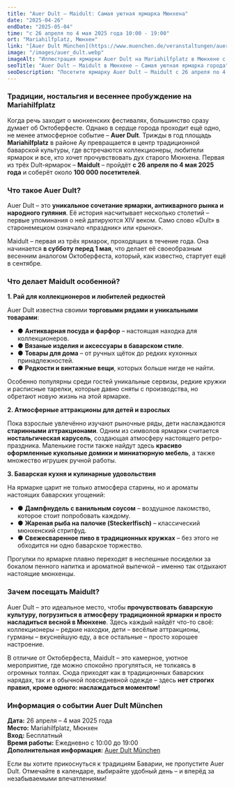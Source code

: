 ```yaml
---
title: "Auer Dult – Maidult: Самая уютная ярмарка Мюнхена"
date: "2025-04-26"
endDate: "2025-05-04"
time: "с 26 апреля по 4 мая 2025 года 10:00 - 19:00"
ort: "Mariahilfplatz, Мюнхен"
link: "[Auer Dult München](https://www.muenchen.de/veranstaltungen/auer-dult)"
image: "/images/auer_dult.webp"
imageAlt: "Иллюстрация ярмарки Auer Dult на Mariahilfplatz в Мюнхене с торговыми лавками, посетителями и традиционными шатрами"
seoTitle: "Auer Dult – Maidult в Мюнхене – Самая уютная ярмарка города"
seoDescription: "Посетите ярмарку Auer Dult – Maidult с 26 апреля по 4 мая 2025 года на Mariahilfplatz в Мюнхене. Откройте для себя уникальные товары, атмосферу и вкусные угощения на самой уютной ярмарке города."
---
```


### **Традиции, ностальгия и весеннее пробуждение на Mariahilfplatz**

Когда речь заходит о мюнхенских фестивалях, большинство сразу думает об Октоберфесте. Однако в сердце города проходит ещё одно, не менее атмосферное событие – **Auer Dult**. Трижды в год площадь **Mariahilfplatz** в районе Ау превращается в центр традиционной баварской культуры, где встречаются коллекционеры, любители ярмарок и все, кто хочет прочувствовать дух старого Мюнхена. Первая из трёх Dult-ярмарок – **Maidult** – пройдёт **с 26 апреля по 4 мая 2025 года** и соберёт около **100 000 посетителей**.

### **Что такое Auer Dult?**
Auer Dult – это **уникальное сочетание ярмарки, антикварного рынка и народного гуляния**. Её история насчитывает несколько столетий – первые упоминания о ней датируются XIV веком. Само слово «Dult» в старонемецком означало «праздник» или «рынок».

Maidult – первая из трёх ярмарок, проходящих в течение года. Она начинается **в субботу перед 1 мая**, что делает её своеобразным весенним аналогом Октоберфеста, который, как известно, стартует ещё в сентябре.

### **Что делает Maidult особенной?**

**1. Рай для коллекционеров и любителей редкостей**

Auer Dult известна своими **торговыми рядами и уникальными товарами**:
- ● **Антикварная посуда и фарфор** – настоящая находка для коллекционеров.
- ● **Вязаные изделия и аксессуары в баварском стиле**.
- ● **Товары для дома** – от ручных щёток до редких кухонных принадлежностей.
- ● **Редкости и винтажные вещи**, которых больше нигде не найти.

Особенно популярны среди гостей уникальные сервизы, редкие кружки и расписные тарелки, которые давно сняты с производства, но обретают новую жизнь на этой ярмарке.

**2. Атмосферные аттракционы для детей и взрослых**

Пока взрослые увлечённо изучают рыночные ряды, дети наслаждаются **старинными аттракционами**. Одним из символов ярмарки считается **ностальгическая карусель**, создающая атмосферу настоящего ретро-праздника. Маленькие гости также найдут здесь **красиво оформленные кукольные домики и миниатюрную мебель**, а также множество игрушек ручной работы.

**3. Баварская кухня и кулинарные удовольствия**

На ярмарке царит не только атмосфера старины, но и ароматы настоящих баварских угощений:
- ● **Дампфнудель с ванильным соусом** – воздушное лакомство, которое стоит попробовать каждому.
- ● **Жареная рыба на палочке (Steckerlfisch)** – классический мюнхенский стритфуд.
- ● **Свежесваренное пиво в традиционных кружках** – без этого не обходится ни одно баварское торжество.

Прогулки по ярмарке плавно переходят в неспешные посиделки за бокалом пенного напитка и ароматной выпечкой – именно так отдыхают настоящие мюнхенцы.

### **Зачем посещать Maidult?**
Auer Dult – это идеальное место, чтобы **прочувствовать баварскую культуру, погрузиться в атмосферу традиционной ярмарки и просто насладиться весной в Мюнхене**. Здесь каждый найдёт что-то своё: коллекционеры – редкие находки, дети – весёлые аттракционы, гурманы – вкуснейшую еду, а все остальные – просто хорошее настроение.

В отличие от Октоберфеста, Maidult – это камерное, уютное мероприятие, где можно спокойно прогуляться, не толкаясь в огромных толпах. Сюда приходят как в традиционных баварских нарядах, так и в обычной повседневной одежде – здесь **нет строгих правил, кроме одного: наслаждаться моментом!**

### **Информация о событии Auer Dult München**
**Дата:** 26 апреля – 4 мая 2025 года  
**Место:** Mariahilfplatz, Мюнхен  
**Вход:** Бесплатный  
**Время работы:** Ежедневно с 10:00 до 19:00  
**Дополнительная информация:** [Auer Dult München](https://www.muenchen.de/veranstaltungen/auer-dult)

Если вы хотите прикоснуться к традициям Баварии, не пропустите Auer Dult. Отмечайте в календаре, выбирайте удобный день – и вперёд за незабываемыми впечатлениями!

